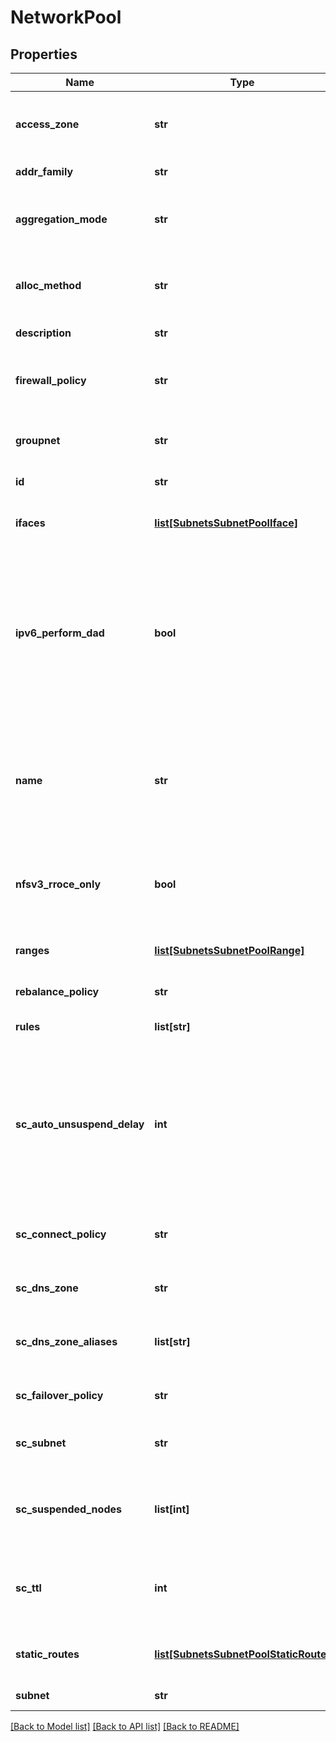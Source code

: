 # NetworkPool

## Properties
Name | Type | Description | Notes
------------ | ------------- | ------------- | -------------
**access_zone** | **str** | Name of a valid access zone to map IP address pool to the zone. | [optional] 
**addr_family** | **str** | IP address format. | [optional] 
**aggregation_mode** | **str** | OneFS supports the following NIC aggregation modes. | [optional] 
**alloc_method** | **str** | Specifies how IP address allocation is done among pool members. | [optional] 
**description** | **str** | A description of the pool. | [optional] 
**firewall_policy** | **str** | Name of the Firewall Policy associated with this Network Pool. | [optional] 
**groupnet** | **str** | Name of the groupnet this pool belongs to. | [optional] 
**id** | **str** | Unique Pool ID. | [optional] 
**ifaces** | [**list[SubnetsSubnetPoolIface]**](SubnetsSubnetPoolIface.md) | List of interface members in this pool. | [optional] 
**ipv6_perform_dad** | **bool** | Indicates if the Network Pool should perform IPv6 Duplicate Address         Detection when configuring the IPs. Only applies to IPv6 Network Pools. | [optional] 
**name** | **str** | The name of the pool. It must be unique throughout the given subnet.It&#39;s a required field with POST method. | [optional] 
**nfsv3_rroce_only** | **bool** | Indicates that pool contains only RDMA RRoCE capable interfaces. | [optional] 
**ranges** | [**list[SubnetsSubnetPoolRange]**](SubnetsSubnetPoolRange.md) | List of IP address ranges in this pool. | [optional] 
**rebalance_policy** | **str** | Rebalance policy.. | [optional] 
**rules** | **list[str]** | Names of the rules in this pool. | [optional] 
**sc_auto_unsuspend_delay** | **int** | Time delay in seconds before a node which has been                 automatically unsuspended becomes usable in SmartConnect                responses for pool zones. | [optional] 
**sc_connect_policy** | **str** | SmartConnect client connection balancing policy. | [optional] 
**sc_dns_zone** | **str** | SmartConnect zone name for the pool. | [optional] 
**sc_dns_zone_aliases** | **list[str]** | List of SmartConnect zone aliases (DNS names) to the pool. | [optional] 
**sc_failover_policy** | **str** | SmartConnect IP failover policy. | [optional] 
**sc_subnet** | **str** | Name of SmartConnect service subnet for this pool. | [optional] 
**sc_suspended_nodes** | **list[int]** | List of LNNs showing currently suspended nodes in SmartConnect. | [optional] 
**sc_ttl** | **int** | Time to live value for SmartConnect DNS query responses in seconds. | [optional] 
**static_routes** | [**list[SubnetsSubnetPoolStaticRoute]**](SubnetsSubnetPoolStaticRoute.md) | List of interface members in this pool. | [optional] 
**subnet** | **str** | The name of the subnet. | [optional] 

[[Back to Model list]](../README.md#documentation-for-models) [[Back to API list]](../README.md#documentation-for-api-endpoints) [[Back to README]](../README.md)


